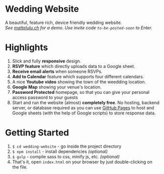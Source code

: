# Wedding Website
A beautiful, feature rich, device friendly wedding website.  
_See [mattelulu.ch](http://www.mattelulu.ch/) for a demo. Use invite code `to-be-posted-soon` to Enter._

# Highlights
1. Slick and fully __responsive__ design.
2. __RSVP feature__ which directly uploads data to a Google sheet.
3. __Receive email alerts__ when someone RSVPs.
4. __Add to Calendar__ feature which supports four different calendars.
6. A nice __Youtube video__ showing the town of the weedding location.
7. __Google Map__ showing your venue's location.
8. __Password Protected__ homepage, so that you can give your personal access password to your guests
9. Start and run the website (almost) __completely free__. No hosting, backend server, or database required as you can use
   [GitHub Pages](https://pages.github.com/) to host and Google sheets (with the help of Google scripts) to store response
   data.

# Getting Started
1. `$ cd wedding-website` - go inside the project directory
2. `$ npm install` - install dependencies _(optional)_
3. `$ gulp` - compile sass to css, minify js, etc. _(optional)_
4. That's it, open `index.html` on your browser by just double-clicking on the file.

